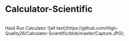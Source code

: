 # Calculator-Scientific
<br>
Hasil Run Calculator
![alt text](https://github.com/High-Quality26/Calculator-Scientific/blob/master/Capture.JPG);
<br>
